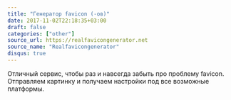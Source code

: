 ```yaml
---
title: "Генератор favicon (-ов)"
date: 2017-11-02T22:18:35+03:00
draft: false
categories: ["other"]
source_url: https://realfavicongenerator.net
source_name: "Realfavicongenerator"
disqus: true
---
```

Отличный сервис, чтобы раз и навсегда забыть про проблему favicon. Отправляем картинку и получаем настройки под все возможные платформы.
<!--more-->
